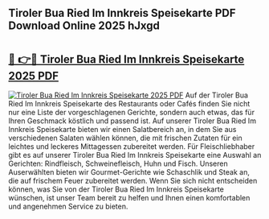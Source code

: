 ## Tiroler Bua Ried Im Innkreis Speisekarte PDF Download Online 2025 hJxgd

# <h2><a href="http://gccdrq2.nevu.top/?p=Tiroler+Bua+Ried+Im+Innkreis+Speisekarte">🔗 👉🔴 Tiroler Bua Ried Im Innkreis Speisekarte 2025 PDF</a></h2>

[![Tiroler Bua Ried Im Innkreis Speisekarte 2025 PDF](https://i.imgur.com/dBaPXMq.png)](http://gccdrq2.nevu.top/?p=Tiroler+Bua+Ried+Im+Innkreis+Speisekarte)
Auf der Tiroler Bua Ried Im Innkreis Speisekarte des Restaurants oder Cafés finden Sie nicht nur eine Liste der vorgeschlagenen Gerichte, sondern auch etwas, das für Ihren Geschmack köstlich und passend ist. Auf unserer Tiroler Bua Ried Im Innkreis Speisekarte bieten wir einen Salatbereich an, in dem Sie aus verschiedenen Salaten wählen können, die mit frischen Zutaten für ein leichtes und leckeres Mittagessen zubereitet werden. Für Fleischliebhaber gibt es auf unserer Tiroler Bua Ried Im Innkreis Speisekarte eine Auswahl an Gerichten: Rindfleisch, Schweinefleisch, Huhn und Fisch. Unseren Auserwählten bieten wir Gourmet-Gerichte wie Schaschlik und Steak an, die auf frischem Feuer zubereitet werden. Wenn Sie sich nicht entscheiden können, was Sie von der Tiroler Bua Ried Im Innkreis Speisekarte wünschen, ist unser Team bereit zu helfen und Ihnen einen komfortablen und angenehmen Service zu bieten.
